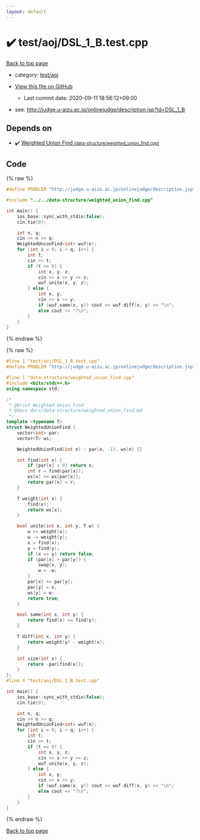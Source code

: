```yaml
---
layout: default
---
```


<!-- mathjax config similar to math.stackexchange -->
<script type="text/javascript" async
  src="https://cdnjs.cloudflare.com/ajax/libs/mathjax/2.7.5/MathJax.js?config=TeX-MML-AM_CHTML">
</script>
<script type="text/x-mathjax-config">
  MathJax.Hub.Config({
    TeX: { equationNumbers: { autoNumber: "AMS" }},
    tex2jax: {
      inlineMath: [ ['$','$'] ],
      processEscapes: true
    },
    "HTML-CSS": { matchFontHeight: false },
    displayAlign: "left",
    displayIndent: "2em"
  });
</script>

<script type="text/javascript" src="https://cdnjs.cloudflare.com/ajax/libs/jquery/3.4.1/jquery.min.js"></script>
<script src="https://cdn.jsdelivr.net/npm/jquery-balloon-js@1.1.2/jquery.balloon.min.js" integrity="sha256-ZEYs9VrgAeNuPvs15E39OsyOJaIkXEEt10fzxJ20+2I=" crossorigin="anonymous"></script>
<script type="text/javascript" src="../../../assets/js/copy-button.js"></script>
<link rel="stylesheet" href="../../../assets/css/copy-button.css" />


# :heavy_check_mark: test/aoj/DSL_1_B.test.cpp

<a href="../../../index.html">Back to top page</a>

* category: <a href="../../../index.html#0d0c91c0cca30af9c1c9faef0cf04aa9">test/aoj</a>
* <a href="{{ site.github.repository_url }}/blob/master/test/aoj/DSL_1_B.test.cpp">View this file on GitHub</a>
    - Last commit date: 2020-09-11 18:56:12+09:00


* see: <a href="http://judge.u-aizu.ac.jp/onlinejudge/description.jsp?id=DSL_1_B">http://judge.u-aizu.ac.jp/onlinejudge/description.jsp?id=DSL_1_B</a>


## Depends on

* :heavy_check_mark: <a href="../../../library/data-structure/weighted_union_find.cpp.html">Weighted Union Find <small>(data-structure/weighted_union_find.cpp)</small></a>


## Code

<a id="unbundled"></a>
{% raw %}
```cpp
#define PROBLEM "http://judge.u-aizu.ac.jp/onlinejudge/description.jsp?id=DSL_1_B"

#include "../../data-structure/weighted_union_find.cpp"

int main() {
    ios_base::sync_with_stdio(false);
    cin.tie(0);

    int n, q;
    cin >> n >> q;
    WeightedUnionFind<int> wuf(n);
    for (int i = 0; i < q; i++) {
        int t;
        cin >> t;
        if (t == 0) {
            int x, y, z;
            cin >> x >> y >> z;
            wuf.unite(x, y, z);
        } else {
            int x, y;
            cin >> x >> y;
            if (wuf.same(x, y)) cout << wuf.diff(x, y) << "\n";
            else cout << "?\n";
        }
    }
}

```
{% endraw %}

<a id="bundled"></a>
{% raw %}
```cpp
#line 1 "test/aoj/DSL_1_B.test.cpp"
#define PROBLEM "http://judge.u-aizu.ac.jp/onlinejudge/description.jsp?id=DSL_1_B"

#line 1 "data-structure/weighted_union_find.cpp"
#include <bits/stdc++.h>
using namespace std;

/*
 * @brief Weighted Union Find
 * @docs docs/data-structure/weighted_union_find.md
 */
template <typename T>
struct WeightedUnionFind {
    vector<int> par;
    vector<T> ws;

    WeightedUnionFind(int n) : par(n, -1), ws(n) {}

    int find(int x) {
        if (par[x] < 0) return x;
        int r = find(par[x]);
        ws[x] += ws[par[x]];
        return par[x] = r;
    }

    T weight(int x) {
        find(x);
        return ws[x];
    }

    bool unite(int x, int y, T w) {
        w += weight(x);
        w -= weight(y);
        x = find(x);
        y = find(y);
        if (x == y) return false;
        if (par[x] > par[y]) {
            swap(x, y);
            w = -w;
        }
        par[x] += par[y];
        par[y] = x;
        ws[y] = w;
        return true;
    }

    bool same(int x, int y) {
        return find(x) == find(y);
    }

    T diff(int x, int y) {
        return weight(y) - weight(x);
    }

    int size(int x) {
        return -par[find(x)];
    }
};
#line 4 "test/aoj/DSL_1_B.test.cpp"

int main() {
    ios_base::sync_with_stdio(false);
    cin.tie(0);

    int n, q;
    cin >> n >> q;
    WeightedUnionFind<int> wuf(n);
    for (int i = 0; i < q; i++) {
        int t;
        cin >> t;
        if (t == 0) {
            int x, y, z;
            cin >> x >> y >> z;
            wuf.unite(x, y, z);
        } else {
            int x, y;
            cin >> x >> y;
            if (wuf.same(x, y)) cout << wuf.diff(x, y) << "\n";
            else cout << "?\n";
        }
    }
}

```
{% endraw %}

<a href="../../../index.html">Back to top page</a>

